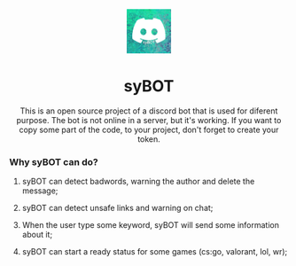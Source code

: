 <div align="center">
  <div align="center">
    <code><img height="80" src="/img/syBOT.png" float="center"></code>
  </div>
<h1 >syBOT</h1>
</div>
<div align="center">
This is an open source project of a discord bot that is used for diferent purpose. The bot is not online in a server, but it's working.
If you want to copy some part of the code, to your project, don't forget to create your token.
</div>

### Why syBOT can do?

1. syBOT can detect badwords, warning the author and delete the message;

2. syBOT can detect unsafe links and warning on chat;

3. When the user type some keyword, syBOT will send some information about it;

4. syBOT can start a ready status for some games (cs:go, valorant, lol, wr);